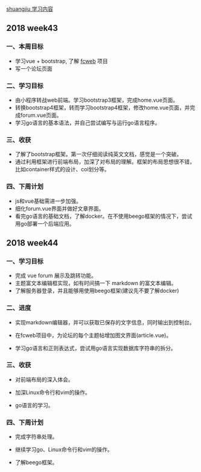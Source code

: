 [shuangjiu 学习内容](https://github.com/99MyCql)

## 2018 week43

### 一、本周目标

- 学习vue + bootstrap, 了解 [fcweb](https://github.com/airdb/fcweb) 项目
- 写一个论坛页面

### 二、学习目标

- 由小程序转战web前端。学习bootstrap3框架，完成home.vue页面。
- 转换bootstrap4框架，转而学习bootstrap4框架，修改home.vue页面，并完成forum.vue页面。
- 学习go语言的基本语法，并自己尝试编写与运行go语言程序。

### 三、收获

- 了解了bootstrap框架。第一次仔细阅读纯英文文档，感觉是一个突破。
- 通过利用框架进行前端布局，加深了对布局的理解。框架的布局思想很不错，比如container样式的设计、col划分等。

### 四、下周计划

- js和vue基础需进一步加强。
- 细化forum.vue界面并做好文章界面。
- 看完go语言的基础文档，了解docker。在不使用beego框架的情况下，尝试用go部署一个后端应用。


## 2018 week44

### 一、学习目标

- 完成 vue forum 展示及跳转功能。
- 主题富文本编辑框实现，如有时间搞一下 markdown 的富文本编辑。
- 了解服务器登录，并且能够用使用beego框架(建议先不要了解docker)

### 二、进度

- 实现markdown编辑器，并可以获取已保存的文字信息，同时输出到控制台。

- 在fcweb项目中，为论坛的每个主题帖增加图文界面(article.vue)。

- 学习go语言和正则表达式，尝试用go语言实现数据库字符串的拆分。

### 三、收获

- 对前端布局的深入体会。

- 加深Linux命令行和vim的操作。

- go语言的学习。

### 四、下周计划

- 完成字符串处理。

- 继续学习go、Linux命令行和vim的操作。

- 了解beego框架。
